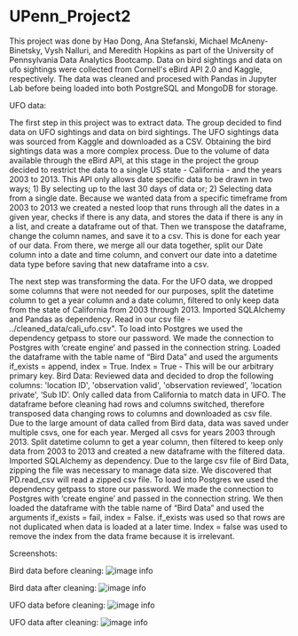 # UPenn_Project2
This project was done by Hao Dong, Ana Stefanski, Michael McAneny-Binetsky, Vysh Nalluri, and Meredith Hopkins as part of the University of Pennsylvania Data Analytics Bootcamp. Data on bird sightings and data on ufo sightings were collected from Cornell's eBird API 2.0 and Kaggle, respectively. The data was cleaned and procesed with Pandas in Jupyter Lab before being loaded into both PostgreSQL and MongoDB for storage. 

UFO data:

The first step in this project was to extract data. The group decided to find data on UFO sightings and data on bird sightings. The UFO sightings data was sourced from Kaggle and downloaded as a CSV. Obtaining the bird sightings data was a more complex process. Due to the volume of data available through the eBird API, at this stage in the project the group decided to restrict the data to a single US state - California - and the years 2003 to 2013. This API only allows date specific data to be drawn in two ways; 1) By selecting up to the last 30 days of data or; 2) Selecting data from a single date. Because we wanted data from a specific timeframe from 2003 to 2013 we created a nested loop that runs through all the dates in a given year, checks if there is any data, and stores the data if there is any in a list, and create a dataframe out of that. Then we transpose the dataframe, change the column names, and save it to a csv. This is done for each year of our data. From there, we merge all our data together, split our Date column into a date and time column, and convert our date into a datetime data type before saving that new dataframe into a csv.

The next step was transforming the data. For the UFO data, we dropped some columns that were not needed for our purposes, split the datetime column to get a year column and a date column, filtered to only keep data from the state of California from 2003 through 2013. 
Imported SQLAlchemy and Pandas as dependency. Read in our csv file - ../cleaned_data/cali_ufo.csv". To load into Postgres we used the dependency getpass to store our password. We made the connection to Postgres with ‘create engine’ and passed in the connection string. Loaded the dataframe with the table name of “Bird Data” and used the arguments if_exists = append, index = True. Index = True - This will be our arbitrary primary key.
Bird Data:
Reviewed data and decided to drop the following columns: 'location ID', 'observation valid', 'observation reviewed', 'location private', ‘Sub ID’. Only called data from California to match data in UFO. The dataframe before cleaning had rows and columns switched, therefore transposed data changing rows to columns and downloaded as csv file. Due to the large amount of data called from Bird data, data was saved under multiple csvs, one for each year. Merged all csvs for years 2003 through 2013. Split datetime column to get a year column, then filtered to keep only data from 2003 to 2013 and created a new dataframe with the filtered data. Imported SQLAlchemy as dependency. Due to the large csv file of Bird Data, zipping the file was necessary to manage data size. We discovered that PD.read_csv will read a zipped csv file. To load into Postgres we used the dependency getpass to store our password. We made the connection to Postgres with ‘create engine’ and passed in the connection string. We then loaded the dataframe with the table name of “Bird Data” and used the arguments if_exists = fail, index = False. if_exists was used so that rows are not duplicated when data is loaded at a later time. Index = false was used to remove the index from the data frame because it is irrelevant.

Screenshots:

Bird data before cleaning: ![image info](https://github.com/haodong191/UPenn_Project2/blob/master/Images/Bird_before_data_transform.png)

Bird data after cleaning: ![image info](https://github.com/haodong191/UPenn_Project2/blob/master/Images/Bird_after_data_transform.png?raw=true)

UFO data before cleaning: ![image info](https://github.com/haodong191/UPenn_Project2/blob/master/Images/UFO%20before%20data%20transform.png)

UFO data after cleaning: ![image info](https://github.com/haodong191/UPenn_Project2/blob/master/Images/UFO_after_data_transform.png)

